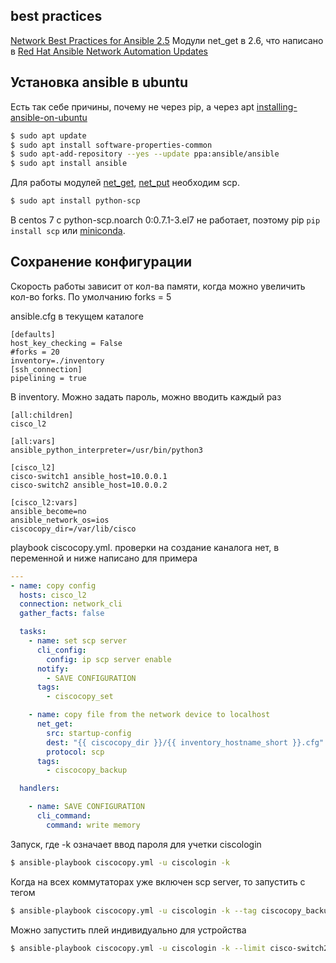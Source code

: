 ## best practices

[Network Best Practices for Ansible 2.5](https://acozine.github.io/html/network/user_guide/network_best_practices_2.5.html)
Модули net_get в 2.6, что написано в [Red Hat Ansible Network Automation Updates](https://www.ansible.com/blog/red-hat-ansible-network-automation-updates)

## Установка ansible в ubuntu

Есть так себе причины, почему не через pip, а через apt 
[installing-ansible-on-ubuntu](https://docs.ansible.com/ansible/latest/installation_guide/intro_installation.html#installing-ansible-on-ubuntu)

```sh
$ sudo apt update
$ sudo apt install software-properties-common
$ sudo apt-add-repository --yes --update ppa:ansible/ansible
$ sudo apt install ansible
```

Для работы модулей [net_get](https://docs.ansible.com/ansible/latest/modules/net_get_module.html), [net_put](https://docs.ansible.com/ansible/latest/modules/net_put_module.html) необходим scp.
```sh
$ sudo apt install python-scp
```

В centos 7 c python-scp.noarch 0:0.7.1-3.el7 не работает, поэтому pip `pip install scp` или [miniconda](https://v98765.github.io/work/miniconda/).

## Сохранение конфигурации

Скорость работы зависит от кол-ва памяти, когда можно увеличить кол-во forks. По умолчанию forks = 5

ansible.cfg в текущем каталоге
```text
[defaults]
host_key_checking = False
#forks = 20
inventory=./inventory
[ssh_connection]
pipelining = true
```

В inventory. Можно задать пароль, можно вводить каждый раз
```text
[all:children]
cisco_l2

[all:vars]
ansible_python_interpreter=/usr/bin/python3

[cisco_l2]
cisco-switch1 ansible_host=10.0.0.1
cisco-switch2 ansible_host=10.0.0.2

[cisco_l2:vars]
ansible_become=no
ansible_network_os=ios
ciscocopy_dir=/var/lib/cisco
```

playbook ciscocopy.yml. проверки на создание каналога нет, в переменной и ниже написано для примера
```yaml
---
- name: copy config
  hosts: cisco_l2
  connection: network_cli
  gather_facts: false

  tasks:
    - name: set scp server
      cli_config:
        config: ip scp server enable
      notify:
        - SAVE CONFIGURATION
      tags:
        - ciscocopy_set

    - name: copy file from the network device to localhost
      net_get:
        src: startup-config
        dest: "{{ ciscocopy_dir }}/{{ inventory_hostname_short }}.cfg"
        protocol: scp
      tags:
        - ciscocopy_backup

  handlers:

    - name: SAVE CONFIGURATION
      cli_command:
        command: write memory
```

Запуск, где -k означает ввод пароля для учетки ciscologin
```sh
$ ansible-playbook ciscocopy.yml -u ciscologin -k
``` 

Когда на всех коммутаторах уже включен scp server, то запустить с тегом
```sh
$ ansible-playbook ciscocopy.yml -u ciscologin -k --tag ciscocopy_backup
```

Можно запустить плей индивидуально для устройства
```sh
$ ansible-playbook ciscocopy.yml -u ciscologin -k --limit cisco-switch2
```

